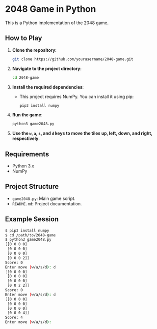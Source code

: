 # 2048 Game in Python

This is a Python implementation of the 2048 game.

## How to Play

1. **Clone the repository**:
    ```bash
    git clone https://github.com/yourusername/2048-game.git
    ```

2. **Navigate to the project directory**:
    ```bash
    cd 2048-game
    ```

3. **Install the required dependencies**:
   - This project requires NumPy. You can install it using pip:
     ```bash
     pip3 install numpy
     ```

4. **Run the game**:
    ```bash
    python3 game2048.py
    ```

5. **Use the `w`, `a`, `s`, and `d` keys to move the tiles up, left, down, and right, respectively**.

## Requirements

- Python 3.x
- NumPy

## Project Structure

- `game2048.py`: Main game script.
- `README.md`: Project documentation.

## Example Session

```sh
$ pip3 install numpy
$ cd /path/to/2048-game
$ python3 game2048.py
[[0 0 0 0]
 [0 0 0 0]
 [0 0 0 0]
 [0 0 0 2]]
Score: 0
Enter move (w/a/s/d): d
[[0 0 0 0]
 [0 0 0 0]
 [0 0 0 0]
 [0 0 2 2]]
Score: 0
Enter move (w/a/s/d): d
[[0 0 0 0]
 [0 0 0 0]
 [0 0 0 0]
 [0 0 0 4]]
Score: 4
Enter move (w/a/s/d):
